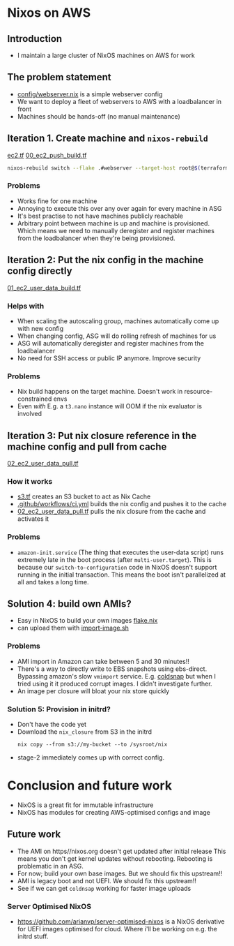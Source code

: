 # Nixos on AWS

## Introduction

* I maintain a large cluster of NixOS machines on AWS for work

## The problem statement

* [config/webserver.nix](config/webserver.nix) is a simple webserver config
* We want to deploy a fleet of webservers to AWS with a loadbalancer in front
* Machines should be hands-off (no manual maintenance)


## Iteration 1. Create machine and `nixos-rebuild`

[ec2.tf](ec2.tf)
[00_ec2_push_build.tf](00_ec2_push_build.tf)

```bash
nixos-rebuild switch --flake .#webserver --target-host root@$(terraform output ec2_push_build_public_ip)
```

### Problems

* Works fine for one machine
* Annoying to execute this over any over again for every machine in ASG
* It's best practise to not have machines publicly reachable
* Arbitrary point between machine is up and machine is provisioned. Which means
  we need to manually deregister and register machines from the loadbalancer
  when they're being provisioned.

## Iteration 2: Put the nix config in the machine config directly

[01_ec2_user_data_build.tf](01_ec2_user_data_build.tf)

### Helps with

* When scaling the autoscaling group, machines automatically come up with new config
* When changing config, ASG will do rolling refresh of machines for us
* ASG will automatically deregister and register machines from the loadbalancer
* No need for SSH access or public IP anymore. Improve security

### Problems

* Nix build happens on the target machine. Doesn't work in resource-constrained envs
* Even _with_ E.g. a `t3.nano` instance will OOM if the nix evaluator is involved

## Iteration 3: Put nix closure reference in the machine config and pull from cache

[02_ec2_user_data_pull.tf](02_ec2_user_data_pull.tf)

### How it works

* [s3.tf](s3.tf) creates an S3 bucket to act as Nix Cache
* [.github/workflows/ci.yml](.github/workflows/ci.yml) builds the nix config and pushes it to the cache
* [02_ec2_user_data_pull.tf](02_ec2_user_data_pull.tf) pulls the nix closure from the cache and  activates it

### Problems

* `amazon-init.service` (The thing that executes the user-data script) runs extremely
  late in the boot process (after `multi-user.target`). This is because our 
  `switch-to-configuration` code in NixOS doesn't support running in the initial 
  transaction. This means the boot isn't parallelized at all and takes a long time.

## Solution 4: build own AMIs? 

* Easy in NixOS to build your own images [flake.nix](flake.nix)
* can upload them with [import-image.sh](import-image.sh)

### Problems

* AMI import in Amazon can take between 5 and 30 minutes!!
* There's a way to directly write to EBS snapshots using ebs-direct. Bypassing
  amazon's slow `vmimport` service. E.g. [coldsnap](https://github.com/awslabs/coldsnap) but when I tried using it it produced corrupt images. I didn't investigate further.
* An image per closure will bloat your nix store quickly


### Solution 5: Provision in initrd?

* Don't have the code yet
* Download the `nix_closure` from S3 in the initrd
  ```
  nix copy --from s3://my-bucket --to /sysroot/nix
  ```
* stage-2 immediately comes up with correct config.

# Conclusion and future work

* NixOS is a great fit for immutable infrastructure
* NixOS has modules for creating AWS-optimised configs and image

## Future work

* The AMI on https//nixos.org doesn't get updated after initial release
  This means you don't get kernel updates without rebooting. Rebooting
  is problematic in an ASG.
* For now; build your own base images. But we should fix this upstream!!
* AMI is legacy boot and not UEFI. We should fix this upstream!!
* See if we can get `coldnsap` working for faster image uploads

### Server Optimised NixOS

* https://github.com/arianvp/server-optimised-nixos  is a NixOS derivative
  for UEFI images optimised for cloud.   Where i'll be working on e.g. the initrd
  stuff.
